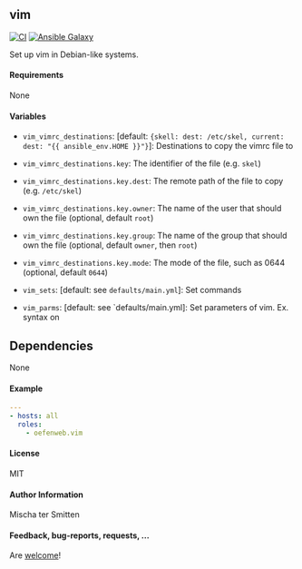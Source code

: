 ## vim

[![CI](https://github.com/Oefenweb/ansible-vim/workflows/CI/badge.svg)](https://github.com/Oefenweb/ansible-vim/actions?query=workflow%3ACI)
[![Ansible Galaxy](http://img.shields.io/badge/ansible--galaxy-vim-blue.svg)](https://galaxy.ansible.com/Oefenweb/vim)

Set up vim in Debian-like systems.

#### Requirements

None

#### Variables

* `vim_vimrc_destinations`: [default: `{skell: dest: /etc/skel, current: dest: "{{ ansible_env.HOME }}"}`]: Destinations to copy the vimrc file to
* `vim_vimrc_destinations.key`: The identifier of the file (e.g. `skel`)
* `vim_vimrc_destinations.key.dest`: The remote path of the file to copy (e.g. `/etc/skel`)
* `vim_vimrc_destinations.key.owner`: The name of the user that should own the file (optional, default `root`)
* `vim_vimrc_destinations.key.group`: The name of the group that should own the file (optional, default `owner`, then `root`)
* `vim_vimrc_destinations.key.mode`: The mode of the file, such as 0644 (optional, default `0644`)

* `vim_sets`: [default: see `defaults/main.yml`]: Set commands
* `vim_parms`: [default: see `defaults/main.yml]: Set parameters of vim. Ex. syntax on


## Dependencies

None

#### Example

```yaml
---
- hosts: all
  roles:
    - oefenweb.vim
```

#### License

MIT

#### Author Information

Mischa ter Smitten

#### Feedback, bug-reports, requests, ...

Are [welcome](https://github.com/Oefenweb/ansible-vim/issues)!
